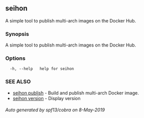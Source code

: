 ## seihon

A simple tool to publish multi-arch images on the Docker Hub.

### Synopsis

A simple tool to publish multi-arch images on the Docker Hub.

### Options

```
  -h, --help   help for seihon
```

### SEE ALSO

* [seihon publish](seihon_publish.md)	 - Build and publish multi-arch Docker image.
* [seihon version](seihon_version.md)	 - Display version

###### Auto generated by spf13/cobra on 8-May-2019
